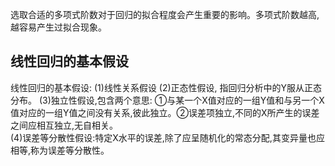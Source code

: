 选取合适的多项式阶数对于回归的拟合程度会产生重要的影响。多项式阶数越高,越容易产生过拟合现象。

## 线性回归的基本假设
线性回归的基本假设:
(1)线性关系假设
(2)正态性假设, 指回归分析中的Y服从正态分布。
(3)独立性假设,包含两个意思:
	①与某一个X值对应的一组Y值和与另一个X值对应的一组Y值之间没有关系,彼此独立。②误差项独立,不同的X所产生的误差之间应相互独立,无自相关。	
(4)误差等分散性假设:特定X水平的误差,除了应呈随机化的常态分配,其变异量也应相等,称为误差等分散性。